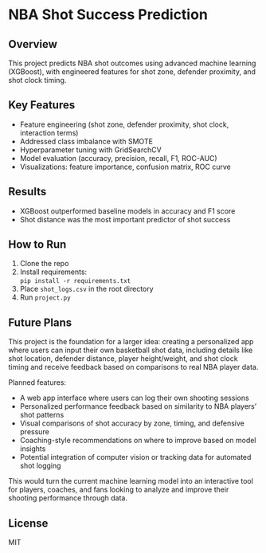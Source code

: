 # NBA Shot Success Prediction

## Overview
This project predicts NBA shot outcomes using advanced machine learning (XGBoost), with engineered features for shot zone, defender proximity, and shot clock timing.

## Key Features
- Feature engineering (shot zone, defender proximity, shot clock, interaction terms)
- Addressed class imbalance with SMOTE
- Hyperparameter tuning with GridSearchCV
- Model evaluation (accuracy, precision, recall, F1, ROC-AUC)
- Visualizations: feature importance, confusion matrix, ROC curve

## Results
- XGBoost outperformed baseline models in accuracy and F1 score
- Shot distance was the most important predictor of shot success

## How to Run
1. Clone the repo  
2. Install requirements:  
   `pip install -r requirements.txt`  
3. Place `shot_logs.csv` in the root directory  
4. Run `project.py`

## Future Plans

This project is the foundation for a larger idea: creating a personalized app where users can input their own basketball shot data, including details like shot location, defender distance, player height/weight, and shot clock timing and receive feedback based on comparisons to real NBA player data.

Planned features:
- A web app interface where users can log their own shooting sessions
- Personalized performance feedback based on similarity to NBA players’ shot patterns
- Visual comparisons of shot accuracy by zone, timing, and defensive pressure
- Coaching-style recommendations on where to improve based on model insights
- Potential integration of computer vision or tracking data for automated shot logging

This would turn the current machine learning model into an interactive tool for players, coaches, and fans looking to analyze and improve their shooting performance through data.



## License
MIT
